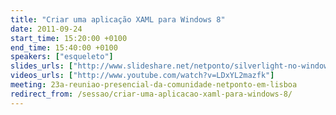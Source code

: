 ```yaml
---
title: "Criar uma aplicação XAML para Windows 8"
date: 2011-09-24
start_time: 15:20:00 +0100
end_time: 15:40:00 +0100
speakers: ["esqueleto"]
slides_urls: ["http://www.slideshare.net/netponto/silverlight-no-windows-8"]
videos_urls: ["http://www.youtube.com/watch?v=LDxYL2mazfk"]
meeting: 23a-reuniao-presencial-da-comunidade-netponto-em-lisboa
redirect_from: /sessao/criar-uma-aplicacao-xaml-para-windows-8/
---
```

